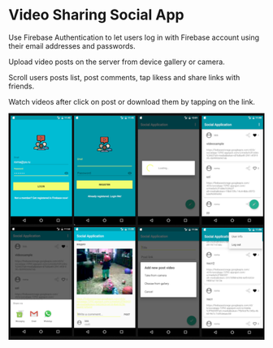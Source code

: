 # Video Sharing Social App

Use Firebase Authentication to let users log in with Firebase account using their email addresses and passwords.

Upload video posts on the server from device gallery or camera.

Scroll users posts list, post comments, tap likess and share links with friends.

Watch videos after click on post or download them by tapping on the link.

![alt tag](screenshots/socialapp_screenshot.png)



